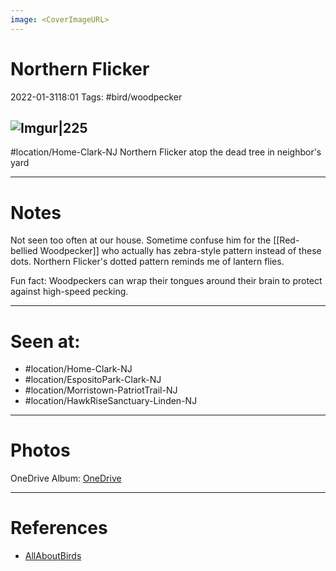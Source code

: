 ```yaml
---
image: <CoverImageURL>
---
```


# **Northern Flicker**
2022-01-3118:01
Tags: #bird/woodpecker


## ![Imgur|225](https://i.imgur.com/nPs229P.png)
#location/Home-Clark-NJ 
Northern Flicker atop the dead tree in neighbor's yard


---------------------------------------------------------------
# **Notes**
Not seen too often at our house. Sometime confuse him for the [[Red-bellied Woodpecker]] who actually has zebra-style pattern instead of these dots. Northern Flicker's dotted pattern reminds me of lantern flies.

Fun fact: Woodpeckers can wrap their tongues around their brain to protect against high-speed pecking.

---------------------------------------------------------------
# Seen at:
-   #location/Home-Clark-NJ 
-   #location/EspositoPark-Clark-NJ
-   #location/Morristown-PatriotTrail-NJ 
-   #location/HawkRiseSanctuary-Linden-NJ 

---------------------------------------------------------------
# **Photos**
OneDrive Album: [OneDrive](https://1drv.ms/u/s!AvaIuMdCo_w-xnI_SYrbG6-QQlE9?e=fVeT3A)

---------------------------------------------------------------
# References
- [AllAboutBirds](https://www.allaboutbirds.org/guide/Northern_Flicker/id)